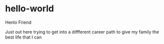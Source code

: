 # hello-world

Henlo Friend

Just out here trying to get into a diffferent career path to give my family the best life that I can
